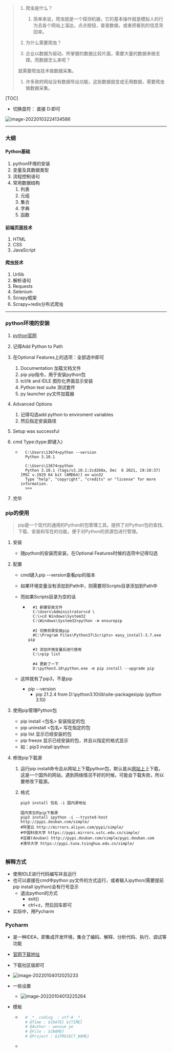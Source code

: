 

> 1. 爬虫是什么？
>     1. 简单来说，爬虫就是一个探测机器，它的基本操作就是模拟人的行为去各个网站上溜达，点点按钮，查查数据，或者把看到的信息背回来。
>
> 2. 为什么需要爬虫？
>
> 1. 企业以数据为驱动，所掌握的数据比较片面，需要大量的数据来做支撑。而数据怎么来呢？
>
> 就需要爬虫技术做数据采集。
>
> 1. 许多政府网站没有数据导出功能，这些数据就变成无用数据，需要爬虫做数据采集。



[TOC]



- 切换盘符：   直接 D:即可

![image-20220103224134586](C:\Users\13674\Desktop\笔记\爬虫\大纲.assets\image-20220103224134586.png)



<hr />

### 大纲

#### Python基础

1. python环境的安装
2. 变量及其数据类型
3. 流程控制语句
4. 常用数据结构
    1. 列表
    2. 元组
    3. 集合
    4. 字典
    5. 函数

#### 前端页面技术

1. HTML
2. CSS
3. JavaScript

#### 爬虫技术

1. Urllib
2. 解析语句
3. Requests
4. Selenium
5. Scrapy框架
6. Scrapy+redis分布式爬虫

<hr />

### python环境的安装

1. [python官网](https://www.python.org/) 

2. 记得Add Python to Path

3. 在Optional Features上的选项：全部选中即可
    1. Documentation 加载文档文件
    2. pip pip指令，用于安装python包
    3. tcl/tk and IDLE 图形化界面显示安装
    4. Python test suite 测试套件
    5. py launcher py文件加载器

4. Advanced Options

    1. 记得勾选add python to enviroment variables
    2. 然后指定安装路径

5. Setup was successful

6. cmd Type:(type:即键入)

    - ```shell
        C:\Users\13674>python --version
        Python 3.10.1
        
        C:\Users\13674>python
        Python 3.10.1 (tags/v3.10.1:2cd268a, Dec  6 2021, 19:10:37) [MSC v.1929 64 bit (AMD64)] on win32
        Type "help", "copyright", "credits" or "license" for more information.
        >>>
        ```
        
    
7. 完毕

### pip的使用

> pip是一个现代的通用的Python的包管理工具。提供了对Python包的查找、下载、安装和写在的功能，便于对Python的资源包进行管理。

1. 安装

    - 随python的安装而安装，在Optional Features时候的选项中记得勾选

2. 配置

    - cmd键入pip --version查看pip的版本

    - 如果环境变量没有添加到Path中，则需要将Scripts目录添加到Path中

    - 而如果Scripts目录为空的话

        - ```shell
            #1 新建安装文件
            C:\Users\Administrator>cd \
            C:\>cd Windows\System32
            C:\Windows\System32>python -m ensurepip
             
            #2 切换目录安装pip
            #C:\Program Files\Python37\Scripts> easy_install-3.7.exe pip
             
            #3 添加环境变量后进行使用
            C:\>pip list
            
            #4 更新了一下
            D:\python3.10\python.exe -m pip install --upgrade pip
            ```

    - 这样就有了pip3，不是pip

        - pip --version
            - pip 21.2.4 from D:\python3.10\lib\site-packages\pip (python 3.10)

3. 使用pip管理Python包

    - pip install <包名> 安装指定的包
    - pip uninstall <包名> 写在指定的包
    - pip list 显示已经安装的包
    - pip freeze 显示已经安装的包，并且以指定的格式显示
    - 如：pip3 install ipython

4. 修改pip下载源

    1. 运行pip install命令会从网站上下载python包，默认是从[网站上](https://files.pythonhosted.org/)上下载，这是一个国外的网站，遇到网络情况不好的时候，可能会下载失败，所以要修改下载源。

    2. 格式

        ```shell
        pip3 install 包名 -i 国内源地址
        
        国内常见的pip下载源
        pip3 install ipython -i --trysted-host http://pypi.douban.com/simple/ 
        #阿里云 http://mirrors.aliyun.com/pypi/simple/
        #中国科技大学 https://pypi.mirrors.ustc.edu.cn/simple/
        #豆瓣(douban) http://pypi.douban.com/simple/pypi.douban.com
        #清华大学 https://pypi.tuna.tsinghua.edu.cn/simple/
        
        
        ```

### 解释方式

- 使用IDLE进行代码编写并且运行
- 也可以直接在cmd中python py文件的方式运行，或者输入ipython(需要提前pip install ipython)会有行号显示
    - 退出python的方式
        - exit()
        - ctrl+z，然后回车即可
- 实际中，用Pycharm



### Pycharm

- 是一种IDEA，即集成开发环境，集合了编码、解释、分析代码、执行、调试等功能
- [官网下载地址](https://www.jetbrains.com/pycharm/)
- 下载社区版即可
- ![image-20220104012025233](C:\Users\13674\Desktop\笔记\爬虫\大纲.assets\image-20220104012025233.png)
- 一些设置
    - ![image-20220104013225264](C:\Users\13674\Desktop\笔记\爬虫\大纲.assets\image-20220104013225264.png)

- 模板

    - ```python
        # _*_ coding  : utf-8 _*_
        # @Time : ${DATE} ${TIME}
        # @Author : wenxue ye
        # @File : ${NAME}
        # @Project : ${PROJECT_NAME}
        ```

    - 
